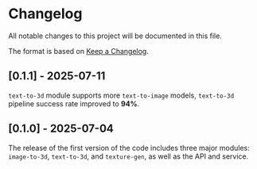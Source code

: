# Changelog

All notable changes to this project will be documented in this file.

The format is based on [Keep a Changelog](http://keepachangelog.com/en/1.0.0).


## [0.1.1] - 2025-07-11
`text-to-3d` module supports more `text-to-image` models, `text-to-3d` pipeline success rate improved to **94%**.

## [0.1.0] - 2025-07-04
The release of the first version of the code includes three major modules: `image-to-3d`, `text-to-3d`, and `texture-gen`, as well as the API and service.
